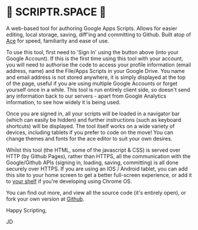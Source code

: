 
🐧 SCRIPTR.SPACE 🐧
===================
A web-based tool for authoring Google Apps Scripts. Allows for easier editing, local storage, saving, diff'ing and committing to Github. Built atop of [Ace][1] for speed, familiarity and ease of use.

To use this tool, first need to 'Sign In' using the button above (into your Google Account). If this is the first time using this tool with your account, you will need to authorise the code to access your profile information (email address, name) and the File/Apps Scripts in your Google Drive. You name and email address is not stored anywhere, it is simply displayed at the top of the page, useful if you are using multiple Google Accounts or forget yourself once in a while. This tool is run entirely client side, so doesn't send any information back to our servers - apart from Google Analytics information, to see how widely it is being used.

Once you are signed in, all your scripts will be loaded in a navigator bar (which can easily be hidden) and further instructions (such as keyboard shortcuts) will be displayed. The tool itself works on a wide variety of devices, including tablets if you prefer to code on the move! You can change themes and fonts for the ace editor to suit your own desires.

Whilst this tool (the HTML, some of the javascript & CSS) is served over HTTP (by Github Pages), rather than HTTPS, all the communication with the Google/Github APIs (signing in, loading, saving, committing) is all done securely over HTTPS. If you are using an IOS / Android tablet, you can add this site to your home screen to get a better full-screen experience, or add it to [your shelf][3] if you're developing using Chrome OS.

You can find out more, and view all the source code (it's entirely open), or fork your own version at [Github][2].

Happy Scripting,

JD

  [1]: https://ace.c9.io/ "Ace - The high performance code editor for the web"
  [2]: https://github.com/scriptr-space/scriptr-space.github.io "Scriptr.space on Github"
  [3]: https://support.google.com/chrome_webstore/answer/3060053